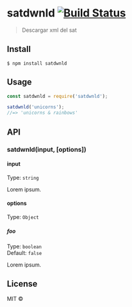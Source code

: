 # satdwnld [![Build Status](https://travis-ci.org/NTHINGs/satdwnld.svg?branch=master)](https://travis-ci.org/NTHINGs/satdwnld)

> Descargar xml del sat


## Install

```
$ npm install satdwnld
```


## Usage

```js
const satdwnld = require('satdwnld');

satdwnld('unicorns');
//=> 'unicorns & rainbows'
```


## API

### satdwnld(input, [options])

#### input

Type: `string`

Lorem ipsum.

#### options

Type: `Object`

##### foo

Type: `boolean`<br>
Default: `false`

Lorem ipsum.


## License

MIT © [](http://none)
